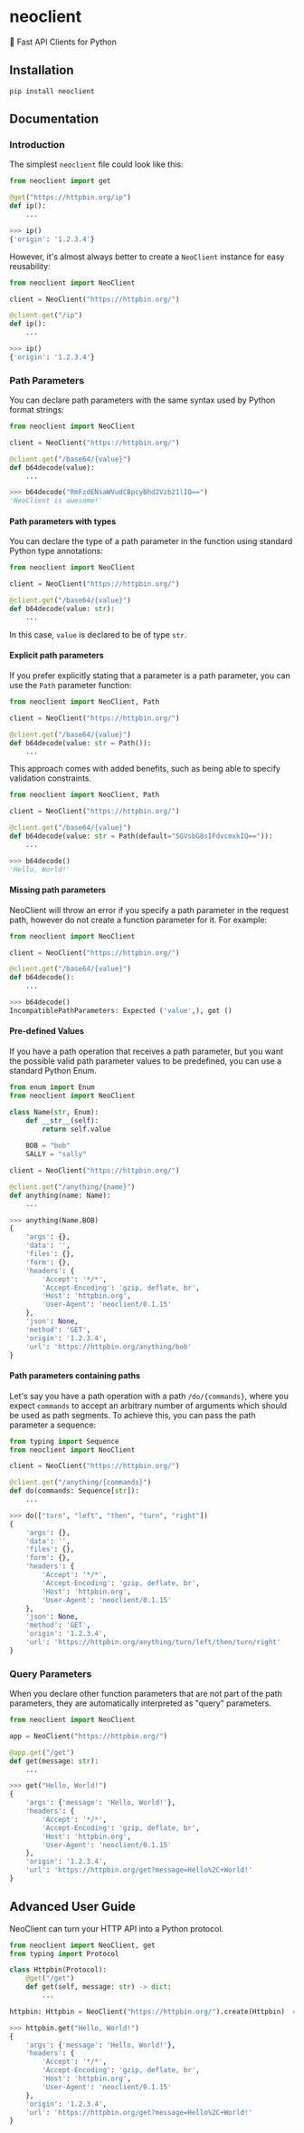 # neoclient
🚀 Fast API Clients for Python

## Installation
```console
pip install neoclient
```

## Documentation
### Introduction
The simplest `neoclient` file could look like this:
```python
from neoclient import get

@get("https://httpbin.org/ip")
def ip():
    ...
```
```python
>>> ip()
{'origin': '1.2.3.4'}
```

However, it's almost always better to create a `NeoClient` instance for easy reusability:
```python
from neoclient import NeoClient

client = NeoClient("https://httpbin.org/")

@client.get("/ip")
def ip():
    ...
```
```python
>>> ip()
{'origin': '1.2.3.4'}
```

### Path Parameters
You can declare path parameters with the same syntax used by Python format strings:
```python
from neoclient import NeoClient

client = NeoClient("https://httpbin.org/")

@client.get("/base64/{value}")
def b64decode(value):
    ...
```
```python
>>> b64decode("RmFzdENsaWVudCBpcyBhd2Vzb21lIQ==")
'NeoClient is awesome!'
```

#### Path parameters with types
You can declare the type of a path parameter in the function using standard Python type annotations:
```python
from neoclient import NeoClient

client = NeoClient("https://httpbin.org/")

@client.get("/base64/{value}")
def b64decode(value: str):
    ...
```
In this case, `value` is declared to be of type `str`.

#### Explicit path parameters
If you prefer explicitly stating that a parameter is a path parameter, you can use the `Path` parameter function:
```python
from neoclient import NeoClient, Path

client = NeoClient("https://httpbin.org/")

@client.get("/base64/{value}")
def b64decode(value: str = Path()):
    ...
```
This approach comes with added benefits, such as being able to specify validation constraints.
```python
from neoclient import NeoClient, Path

client = NeoClient("https://httpbin.org/")

@client.get("/base64/{value}")
def b64decode(value: str = Path(default="SGVsbG8sIFdvcmxkIQ==")):
    ...
```
```python
>>> b64decode()
'Hello, World!'
```

#### Missing path parameters
NeoClient will throw an error if you specify a path parameter in the request path, however do not create a function parameter for it. For example:
```python
from neoclient import NeoClient

client = NeoClient("https://httpbin.org/")

@client.get("/base64/{value}")
def b64decode():
    ...
```
```python
>>> b64decode()
IncompatiblePathParameters: Expected ('value',), got ()
```

#### Pre-defined Values
If you have a path operation that receives a path parameter, but you want the possible valid path parameter values to be predefined, you can use a standard Python Enum.
```python
from enum import Enum
from neoclient import NeoClient

class Name(str, Enum):
    def __str__(self):
        return self.value
        
    BOB = "bob"
    SALLY = "sally"

client = NeoClient("https://httpbin.org/")

@client.get("/anything/{name}")
def anything(name: Name):
    ...
```
```python
>>> anything(Name.BOB)
{
    'args': {},
    'data': '',
    'files': {},
    'form': {},
    'headers': {
        'Accept': '*/*',
        'Accept-Encoding': 'gzip, deflate, br',
        'Host': 'httpbin.org',
        'User-Agent': 'neoclient/0.1.15'
    },
    'json': None,
    'method': 'GET',
    'origin': '1.2.3.4',
    'url': 'https://httpbin.org/anything/bob'
}
```

#### Path parameters containing paths
Let's say you have a path operation with a path `/do/{commands}`, where you expect `commands` to accept an arbitrary number of arguments which should be used as path segments. To achieve this, you can pass the path parameter a sequence:
```python
from typing import Sequence
from neoclient import NeoClient

client = NeoClient("https://httpbin.org/")

@client.get("/anything/{commands}")
def do(commands: Sequence[str]):
    ...
```
```python
>>> do(["turn", "left", "then", "turn", "right"])
{
    'args': {},
    'data': '',
    'files': {},
    'form': {},
    'headers': {
        'Accept': '*/*',
        'Accept-Encoding': 'gzip, deflate, br',
        'Host': 'httpbin.org',
        'User-Agent': 'neoclient/0.1.15'
    },
    'json': None,
    'method': 'GET',
    'origin': '1.2.3.4',
    'url': 'https://httpbin.org/anything/turn/left/then/turn/right'
}
```

### Query Parameters
When you declare other function parameters that are not part of the path parameters, they are automatically interpreted as "query" parameters.
```python
from neoclient import NeoClient

app = NeoClient("https://httpbin.org/")

@app.get("/get")
def get(message: str):
    ...
```
```python
>>> get("Hello, World!")
{
    'args': {'message': 'Hello, World!'},
    'headers': {
        'Accept': '*/*',
        'Accept-Encoding': 'gzip, deflate, br',
        'Host': 'httpbin.org',
        'User-Agent': 'neoclient/0.1.15'
    },
    'origin': '1.2.3.4',
    'url': 'https://httpbin.org/get?message=Hello%2C+World!'
}
```

## Advanced User Guide
NeoClient can turn your HTTP API into a Python protocol.
```python
from neoclient import NeoClient, get
from typing import Protocol

class Httpbin(Protocol):
    @get("/get")
    def get(self, message: str) -> dict:
        ...

httpbin: Httpbin = NeoClient("https://httpbin.org/").create(Httpbin)  # type: ignore
```
```python
>>> httpbin.get("Hello, World!")
{
    'args': {'message': 'Hello, World!'},
    'headers': {
        'Accept': '*/*',
        'Accept-Encoding': 'gzip, deflate, br',
        'Host': 'httpbin.org',
        'User-Agent': 'neoclient/0.1.15'
    },
    'origin': '1.2.3.4',
    'url': 'https://httpbin.org/get?message=Hello%2C+World!'
}
```